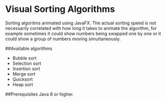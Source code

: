 # Visual Sorting Algorithms
Sorting algoritms animated using JavaFX. The actual sorting speed is not necessarily correlated with how long it takes to animate the algorithm, for example sometimes it could show numbers being swapped one by one or it could show a group of numbers moving simultaneously.

##Available algorithms
- Bubble sort
- Selection sort
- Insertion sort
- Merge sort
- Quicksort
- Heap sort

##Prerequisites
Java 8 or higher.
